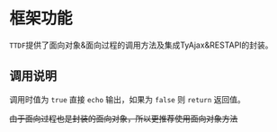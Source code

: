 # 框架功能

`TTDF`提供了面向对象&面向过程的调用方法及集成TyAjax&RESTAPI的封装。

## 调用说明

调用时值为 `true` 直接 `echo` 输出，如果为 `false` 则 `return` 返回值。

~~由于面向过程也是封装的面向对象，所以更推荐使用面向对象方法~~